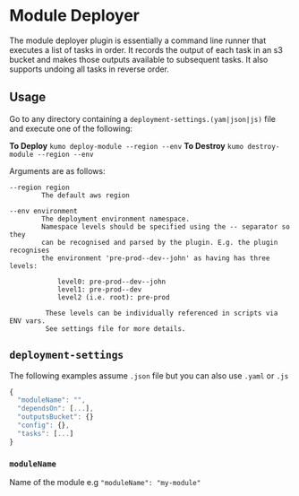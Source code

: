 
# Module Deployer

The module deployer plugin is essentially a command line runner that executes a list of tasks in order. 
It records the output of each task in an s3 bucket and makes those outputs available to subsequent tasks.
It also supports undoing all tasks in reverse order. 

## Usage

Go to any directory containing a `deployment-settings.(yam|json|js)` file and execute one of the following:
  
**To Deploy** `kumo deploy-module --region --env`
**To Destroy** `kumo destroy-module --region --env`

Arguments are as follows:

```
--region region
        The default aws region

--env environment
        The deployment environment namespace.
        Namespace levels should be specified using the -- separator so they
        can be recognised and parsed by the plugin. E.g. the plugin recognises
        the environment 'pre-prod--dev--john' as having has three levels:
        
            level0: pre-prod--dev--john
            level1: pre-prod--dev
            level2 (i.e. root): pre-prod
         
         These levels can be individually referenced in scripts via ENV vars.
         See settings file for more details.
```


## `deployment-settings`

The following examples assume `.json` file but you can also use `.yaml` or `.js`

```js
{
  "moduleName": "",
  "dependsOn": [...],
  "outputsBucket": {}
  "config": {},
  "tasks": [...]
}
```

### `moduleName`

Name of the module e.g `"moduleName": "my-module"`


